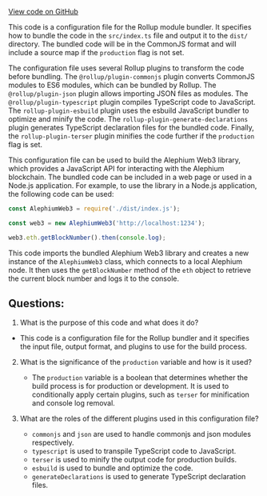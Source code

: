 [View code on GitHub](https://github.com/alephium/alephium-web3/packages/get-extension-wallet/rollup.config.js)

This code is a configuration file for the Rollup module bundler. It specifies how to bundle the code in the `src/index.ts` file and output it to the `dist/` directory. The bundled code will be in the CommonJS format and will include a source map if the `production` flag is not set. 

The configuration file uses several Rollup plugins to transform the code before bundling. The `@rollup/plugin-commonjs` plugin converts CommonJS modules to ES6 modules, which can be bundled by Rollup. The `@rollup/plugin-json` plugin allows importing JSON files as modules. The `@rollup/plugin-typescript` plugin compiles TypeScript code to JavaScript. The `rollup-plugin-esbuild` plugin uses the esbuild JavaScript bundler to optimize and minify the code. The `rollup-plugin-generate-declarations` plugin generates TypeScript declaration files for the bundled code. Finally, the `rollup-plugin-terser` plugin minifies the code further if the `production` flag is set.

This configuration file can be used to build the Alephium Web3 library, which provides a JavaScript API for interacting with the Alephium blockchain. The bundled code can be included in a web page or used in a Node.js application. For example, to use the library in a Node.js application, the following code can be used:

```javascript
const AlephiumWeb3 = require('./dist/index.js');

const web3 = new AlephiumWeb3('http://localhost:1234');

web3.eth.getBlockNumber().then(console.log);
```

This code imports the bundled Alephium Web3 library and creates a new instance of the `AlephiumWeb3` class, which connects to a local Alephium node. It then uses the `getBlockNumber` method of the `eth` object to retrieve the current block number and logs it to the console.
## Questions: 
 1. What is the purpose of this code and what does it do?
   - This code is a configuration file for the Rollup bundler and it specifies the input file, output format, and plugins to use for the build process.

2. What is the significance of the `production` variable and how is it used?
   - The `production` variable is a boolean that determines whether the build process is for production or development. It is used to conditionally apply certain plugins, such as `terser` for minification and console log removal.

3. What are the roles of the different plugins used in this configuration file?
   - `commonjs` and `json` are used to handle commonjs and json modules respectively.
   - `typescript` is used to transpile TypeScript code to JavaScript.
   - `terser` is used to minify the output code for production builds.
   - `esbuild` is used to bundle and optimize the code.
   - `generateDeclarations` is used to generate TypeScript declaration files.